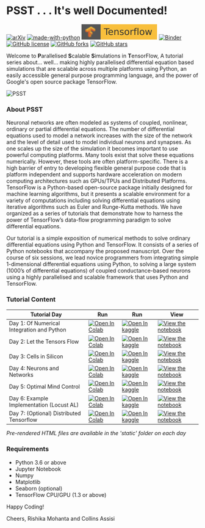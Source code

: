 # PSST . . . It's well Documented!

[![arXiv](https://img.shields.io/badge/arXiv-1906.03958-b31b1b.svg)](https://arxiv.org/abs/1906.03958)
[![made-with-python](https://img.shields.io/badge/Made%20with-Python-1f425f.svg)](https://www.python.org/)
[![tensorflow](https://raw.githubusercontent.com/aleen42/badges/master/src/tensorflow_flat_square_dfc.svg)](https://www.tensorflow.org/)
[![Binder](https://mybinder.org/badge_logo.svg)](https://mybinder.org/v2/gh/neurorishika/PSST/HEAD)
[![GitHub license](https://img.shields.io/github/license/neurorishika/PSST.svg)](https://github.com/neurorishika/PSST/blob/master/LICENSE)
[![GitHub forks](https://img.shields.io/github/forks/neurorishika/PSST.svg?style=social&label=Fork&maxAge=2592000)](https://GitHub.com/neurorishika/PSST/network/)
[![GitHub stars](https://img.shields.io/github/stars/neurorishika/PSST.svg?style=social&label=Star&maxAge=2592000)](https://GitHub.com/neurorishika/PSST/stargazers/)

Welcome to **P**arallelised **S**calable **S**imulations in **T**ensorFlow, A  tutorial series about... well... making highly parallelised differential equation based simulations that are scalable across multiple platforms using Python, an easily accessible general purpose programming language, and the power of Google's open source package TensorFlow.

![PSST](https://raw.githubusercontent.com/technosap/PSST/master/Book/PSST.png)

### About PSST
Neuronal networks are often modeled as systems of coupled, nonlinear, ordinary or partial differential equations. The number of differential equations used to model a network increases with the size of the network and the level of detail used to model individual neurons and synapses. As one scales up the size of the simulation it becomes important to use powerful computing platforms. Many tools exist that solve these equations numerically. However, these tools are often platform-specific. There is a high barrier of entry to developing flexible general purpose code that is platform independent and supports hardware acceleration on modern computing architectures such as GPUs/TPUs and Distributed Platforms. TensorFlow is a Python-based open-source package initially designed for machine learning algorithms, but it presents a scalable environment for a variety of computations including solving differential equations using iterative algorithms such as Euler and Runge-Kutta methods. We have organized as a series of tutorials that demonstrate how to harness the power of TensorFlow’s data-flow programming paradigm to solve differential equations. 

Our tutorial is a simple exposition of numerical methods to solve ordinary differential equations using Python and TensorFlow. It consists of a series of Python notebooks that accompany the proposed manuscript. Over the course of six sessions, we lead novice programmers from integrating simple 1-dimensional differential equations using Python, to solving a large system (1000’s of differential equations) of coupled conductance-based neurons using a highly parallelised and scalable framework that uses Python and TensorFlow. 


### Tutorial Content
| Tutorial Day | Run | Run | View |
| ------------------------------------------ | --- | --- | ---- |
| Day 1: Of Numerical Integration and Python | [![Open In Colab](https://colab.research.google.com/assets/colab-badge.svg)](https://colab.research.google.com/github/neurorishika/PSST/blob/master/Tutorial/Day%201%20Of%20Numerical%20Integration%20and%20Python/Day%201.ipynb) | [![Open In kaggle](https://kaggle.com/static/images/open-in-kaggle.svg)](https://kaggle.com/kernels/welcome?src=https://raw.githubusercontent.com/neurorishika/PSST/master/Tutorial/Day%201%20Of%20Numerical%20Integration%20and%20Python/Day%201.ipynb) | [![View the notebook](https://img.shields.io/badge/render-nbviewer-orange.svg)](https://nbviewer.jupyter.org/github/neurorishika/PSST/blob/master/Tutorial/Day%201%20Of%20Numerical%20Integration%20and%20Python/Day%201.ipynb?flush_cache=true) |
| Day 2: Let the Tensors Flow | [![Open In Colab](https://colab.research.google.com/assets/colab-badge.svg)](https://colab.research.google.com/github/neurorishika/PSST/blob/master/Tutorial/Day%202%20Let%20the%20Tensors%20Flow/Day%202.ipynb) | [![Open In kaggle](https://kaggle.com/static/images/open-in-kaggle.svg)](https://kaggle.com/kernels/welcome?src=https://raw.githubusercontent.com/neurorishika/PSST/master/Tutorial/Day%202%20Let%20the%20Tensors%20Flow/Day%202.ipynb) | [![View the notebook](https://img.shields.io/badge/render-nbviewer-orange.svg)](https://nbviewer.jupyter.org/github/neurorishika/PSST/blob/master/Tutorial/Day%202%20Let%20the%20Tensors%20Flow/Day%202.ipynb?flush_cache=true) |
| Day 3: Cells in Silicon | [![Open In Colab](https://colab.research.google.com/assets/colab-badge.svg)](https://colab.research.google.com/github/neurorishika/PSST/blob/master/Tutorial/Day%203%20Cells%20in%20Silicon/Day%203.ipynb) | [![Open In kaggle](https://kaggle.com/static/images/open-in-kaggle.svg)](https://kaggle.com/kernels/welcome?src=https://raw.githubusercontent.com/neurorishika/PSST/master/Tutorial/Day%203%20Cells%20in%20Silicon/Day%203.ipynb) | [![View the notebook](https://img.shields.io/badge/render-nbviewer-orange.svg)](https://nbviewer.jupyter.org/github/neurorishika/PSST/blob/master/Tutorial/Day%203%20Cells%20in%20Silicon/Day%203.ipynb?flush_cache=true) |
| Day 4: Neurons and Networks | [![Open In Colab](https://colab.research.google.com/assets/colab-badge.svg)](https://colab.research.google.com/github/neurorishika/PSST/blob/master/Tutorial/Day%204%20Neurons%20and%20Networks/Day%204.ipynb) | [![Open In kaggle](https://kaggle.com/static/images/open-in-kaggle.svg)](https://kaggle.com/kernels/welcome?src=https://raw.githubusercontent.com/neurorishika/PSST/master/Tutorial/Day%204%20Neurons%20and%20Networks/Day%204.ipynb) | [![View the notebook](https://img.shields.io/badge/render-nbviewer-orange.svg)](https://nbviewer.jupyter.org/github/neurorishika/PSST/blob/master/Tutorial/Day%204%20Neurons%20and%20Networks/Day%204.ipynb?flush_cache=true) |
| Day 5: Optimal Mind Control | [![Open In Colab](https://colab.research.google.com/assets/colab-badge.svg)](https://colab.research.google.com/github/neurorishika/PSST/blob/master/Tutorial/Day%205%20Optimal%20Mind%20Control/Day%205.ipynb) | [![Open In kaggle](https://kaggle.com/static/images/open-in-kaggle.svg)](https://kaggle.com/kernels/welcome?src=https://raw.githubusercontent.com/neurorishika/PSST/master/Tutorial/Day%205%20Optimal%20Mind%20Control/Day%205.ipynb) | [![View the notebook](https://img.shields.io/badge/render-nbviewer-orange.svg)](https://nbviewer.jupyter.org/github/neurorishika/PSST/blob/master/Tutorial/Day%205%20Optimal%20Mind%20Control/Day%205.ipynb?flush_cache=true) |
| Day 6: Example Implementation (Locust AL) | [![Open In Colab](https://colab.research.google.com/assets/colab-badge.svg)](https://colab.research.google.com/github/neurorishika/PSST/blob/master/Tutorial/Example%20Implementation%20Locust%20AL/Example.ipynb) | [![Open In kaggle](https://kaggle.com/static/images/open-in-kaggle.svg)](https://kaggle.com/kernels/welcome?src=https://raw.githubusercontent.com/neurorishika/PSST/master/Tutorial/Example%20Implementation%20Locust%20AL/Example.ipynb) | [![View the notebook](https://img.shields.io/badge/render-nbviewer-orange.svg)](https://nbviewer.jupyter.org/github/neurorishika/PSST/blob/master/Tutorial/Example%20Implementation%20Locust%20AL/Example.ipynb?flush_cache=true) |
| Day 7: (Optional) Distributed Tensorflow | [![Open In Colab](https://colab.research.google.com/assets/colab-badge.svg)](https://colab.research.google.com/github/neurorishika/PSST/blob/master/Tutorial/Optional%20Material/Distributed%20TensorFlow/Distributed%20TensorFlow.ipynb) | [![Open In kaggle](https://kaggle.com/static/images/open-in-kaggle.svg)](https://kaggle.com/kernels/welcome?src=https://raw.githubusercontent.com/neurorishika/PSST/master/Tutorial/Optional%20Material/Distributed%20TensorFlow/Distributed%20TensorFlow.ipynb) | [![View the notebook](https://img.shields.io/badge/render-nbviewer-orange.svg)](https://nbviewer.jupyter.org/github/neurorishika/PSST/blob/master/Tutorial/Optional%20Material/Distributed%20TensorFlow/Distributed%20TensorFlow.ipynb?flush_cache=true) |

*Pre-rendered HTML files are available in the 'static' folder on each day*

### Requirements
- Python 3.6 or above
- Jupyter Notebook
- Numpy
- Matplotlib
- Seaborn (optional)
- TensorFlow CPU/GPU (1.3 or above)

Happy Coding!

Cheers,
Rishika Mohanta and Collins Assisi
